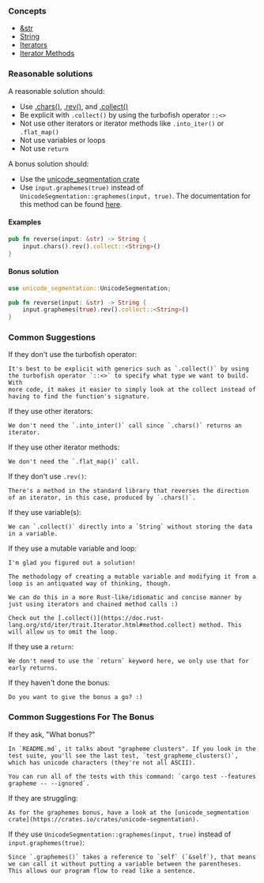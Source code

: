 ### Concepts

- [&str](https://doc.rust-lang.org/std/primitive.str.html)
- [String](https://doc.rust-lang.org/std/string/struct.String.html)
- [Iterators](https://doc.rust-lang.org/std/iter/trait.Iterator.html)
- [Iterator Methods](https://doc.rust-lang.org/std/iter/trait.Iterator.html#provided-methods)

### Reasonable solutions

A reasonable solution should:

- Use [.chars()](https://doc.rust-lang.org/std/primitive.str.html#method.chars),
[.rev()](https://doc.rust-lang.org/std/iter/trait.Iterator.html#method.rev), and
[.collect()](https://doc.rust-lang.org/std/iter/trait.Iterator.html#method.collect)
- Be explicit with `.collect()` by using the turbofish operator `::<>`
- Not use other iterators or iterator methods like `.into_iter()` or
`.flat_map()`
- Not use variables or loops
- Not use `return`

A bonus solution should:

- Use the [unicode_segmentation crate](https://unicode-rs.github.io/unicode-segmentation/unicode_segmentation/index.html)
- Use `input.graphemes(true)` instead of
`UnicodeSegmentation::graphemes(input, true)`.
The documentation for this method can be found [here](https://unicode-rs.github.io/unicode-segmentation/unicode_segmentation/trait.UnicodeSegmentation.html#tymethod.graphemes).

#### Examples

```rust
pub fn reverse(input: &str) -> String {
    input.chars().rev().collect::<String>()
}
```

#### Bonus solution

```rust
use unicode_segmentation::UnicodeSegmentation;

pub fn reverse(input: &str) -> String {
    input.graphemes(true).rev().collect::<String>()
}
```

### Common Suggestions

If they don't use the turbofish operator:
```
It's best to be explicit with generics such as `.collect()` by using the turbofish operator `::<>` to specify what type we want to build. With
more code, it makes it easier to simply look at the collect instead of having to find the function's signature.
```

If they use other iterators:
```
We don't need the `.into_inter()` call since `.chars()` returns an iterator.
```

If they use other iterator methods:
```
We don't need the `.flat_map()` call.
```

If they don't use `.rev()`:
```
There's a method in the standard library that reverses the direction of an iterator, in this case, produced by `.chars()`.
```

If they use variable(s):
```
We can `.collect()` directly into a `String` without storing the data in a variable.
```

If they use a mutable variable and loop:
```
I'm glad you figured out a solution!

The methodology of creating a mutable variable and modifying it from a loop is an antiquated way of thinking, though.

We can do this in a more Rust-like/idiomatic and concise manner by just using iterators and chained method calls :)

Check out the [.collect()](https://doc.rust-lang.org/std/iter/trait.Iterator.html#method.collect) method. This will allow us to omit the loop.
```

If they use a `return`:
```
We don't need to use the `return` keyword here, we only use that for early returns.
```

If they haven't done the bonus:

```
Do you want to give the bonus a go? :)
```

### Common Suggestions For The Bonus

If they ask, "What bonus?"
```
In `README.md`, it talks about "grapheme clusters". If you look in the test suite, you'll see the last test, `test_grapheme_clusters()`, which has unicode characters (they're not all ASCII).

You can run all of the tests with this command: `cargo test --features grapheme -- --ignored`.
```

If they are struggling:
```
As for the graphemes bonus, have a look at the [unicode_segmentation crate](https://crates.io/crates/unicode-segmentation).
```

If they use `UnicodeSegmentation::graphemes(input, true)` instead of `input.graphemes(true)`:

```
Since `.graphemes()` takes a reference to `self` (`&self`), that means we can call it without putting a variable between the parentheses. This allows our program flow to read like a sentence.
```
